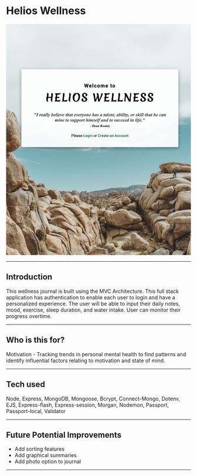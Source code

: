 # Helios Wellness

<a href="https://helios-wellness.herokuapp.com" target="_blank"><img src="https://github.com/laurasimsdev/laurasimsdev/raw/main/img/image1.png" /></a>

---

## Introduction

This wellness journal is built using the MVC Architecture. This full stack application has authentication to enable each user to login and have a personalized experience. The user will be able to input their daily notes, mood, exercise, sleep duration, and water intake. User can monitor their progress overtime.

---

## Who is this for?

Motivation - Tracking trends in personal mental health to find patterns and identify influential factors relating to motivation and state of mind.

---

## Tech used

Node, Express, MongoDB, Mongoose, Bcrypt, Connect-Mongo, Dotenv, EJS, Express-flash, Express-session, Morgan, Nodemon, Passport, Passport-local, Validator

---

## Future Potential Improvements

- Add sorting features
- Add graphical summaries
- Add photo option to journal

---
